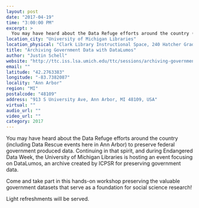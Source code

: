 ```yaml
---
layout: post
date: "2017-04-19"
time: "3:00:00 PM"
excerpt: >
  You may have heard about the Data Refuge efforts around the country (including Data Rescue events here in Ann Arbor) to preserve federal ...
location_city: "University of Michigan Libraries"
location_physical: "Clark Library Instructional Space, 240 Hatcher Graduate Library  "
title: "Archiving Government Data with DataLumos"
author: "Justin Schell"
website: "http://ttc.iss.lsa.umich.edu/ttc/sessions/archiving-government-data-with-datalumos/"
email: ""
latitude: "42.2763383"
longitude: "-83.7382087"
locality: "Ann Arbor"
region: "MI"
postalcode: "48109"
address: "913 S University Ave, Ann Arbor, MI 48109, USA"
virtual: ""
audio_url: ""
video_url: ""
category: 2017
---
```


You may have heard about the Data Refuge efforts around the country (including Data Rescue events here in Ann Arbor) to preserve federal government produced data. Continuing in that spirit, and during Endangered Data Week, the University of Michigan Libraries is hosting an event focusing on DataLumos, an archive created by ICPSR for preserving government data.

Come and take part in this hands-on workshop preserving the valuable government datasets that serve as a foundation for social science research!

Light refreshments will be served.
